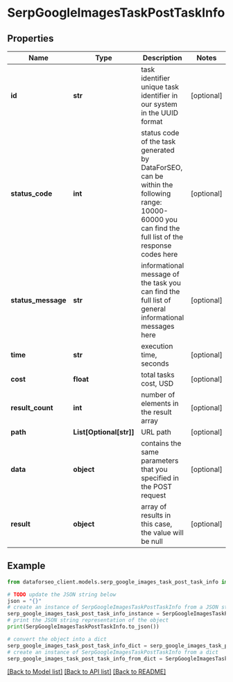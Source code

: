 # SerpGoogleImagesTaskPostTaskInfo


## Properties

Name | Type | Description | Notes
------------ | ------------- | ------------- | -------------
**id** | **str** | task identifier unique task identifier in our system in the UUID format | [optional] 
**status_code** | **int** | status code of the task generated by DataForSEO, can be within the following range: 10000-60000 you can find the full list of the response codes here | [optional] 
**status_message** | **str** | informational message of the task you can find the full list of general informational messages here | [optional] 
**time** | **str** | execution time, seconds | [optional] 
**cost** | **float** | total tasks cost, USD | [optional] 
**result_count** | **int** | number of elements in the result array | [optional] 
**path** | **List[Optional[str]]** | URL path | [optional] 
**data** | **object** | contains the same parameters that you specified in the POST request | [optional] 
**result** | **object** | array of results in this case, the value will be null | [optional] 

## Example

```python
from dataforseo_client.models.serp_google_images_task_post_task_info import SerpGoogleImagesTaskPostTaskInfo

# TODO update the JSON string below
json = "{}"
# create an instance of SerpGoogleImagesTaskPostTaskInfo from a JSON string
serp_google_images_task_post_task_info_instance = SerpGoogleImagesTaskPostTaskInfo.from_json(json)
# print the JSON string representation of the object
print(SerpGoogleImagesTaskPostTaskInfo.to_json())

# convert the object into a dict
serp_google_images_task_post_task_info_dict = serp_google_images_task_post_task_info_instance.to_dict()
# create an instance of SerpGoogleImagesTaskPostTaskInfo from a dict
serp_google_images_task_post_task_info_from_dict = SerpGoogleImagesTaskPostTaskInfo.from_dict(serp_google_images_task_post_task_info_dict)
```
[[Back to Model list]](../README.md#documentation-for-models) [[Back to API list]](../README.md#documentation-for-api-endpoints) [[Back to README]](../README.md)


